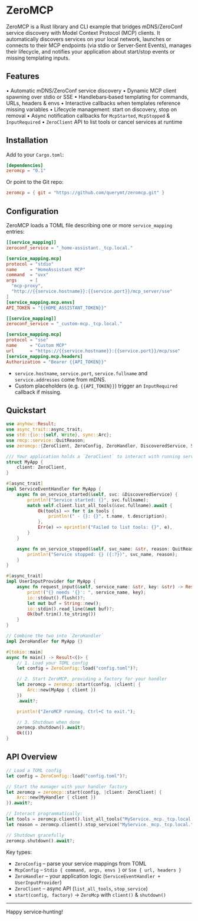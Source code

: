 # ZeroMCP

ZeroMCP is a Rust library and CLI example that bridges mDNS/ZeroConf service discovery with Model Context Protocol (MCP) clients.
It automatically discovers services on your local network, launches or connects to their MCP endpoints (via stdio or Server‐Sent Events), manages their lifecycle,
and notifies your application about start/stop events or missing templating inputs.

## Features

• Automatic mDNS/ZeroConf service discovery
• Dynamic MCP client spawning over stdio or SSE
• Handlebars‐based templating for commands, URLs, headers & envs
• Interactive callbacks when templates reference missing variables
• Lifecycle management: start on discovery, stop on removal
• Async notification callbacks for `McpStarted`, `McpStopped` & `InputRequired`
• `ZeroClient` API to list tools or cancel services at runtime

## Installation

Add to your `Cargo.toml`:

```toml
[dependencies]
zeromcp = "0.1"
```

Or point to the Git repo:

```toml
zeromcp = { git = "https://github.com/querymt/zeromcp.git" }
```

## Configuration

ZeroMCP loads a TOML file describing one or more `service_mapping` entries:

```toml
[[service_mapping]]
zeroconf_service = "_home-assistant._tcp.local."

[service_mapping.mcp]
protocol = "stdio"
name     = "HomeAssistant MCP"
command  = "uvx"
args     = [
  "mcp-proxy",
  "http://{{service.hostname}}:{{service.port}}/mcp_server/sse"
]
[service_mapping.mcp.envs]
API_TOKEN = "{{HOME_ASSISTANT_TOKEN}}"

[[service_mapping]]
zeroconf_service = "_custom-mcp._tcp.local."

[service_mapping.mcp]
protocol = "sse"
name     = "Custom MCP"
url      = "https://{{service.hostname}}:{{service.port}}/mcp/sse"
[service_mapping.mcp.headers]
Authorization = "Bearer {{API_TOKEN}}"
```

- `service.hostname`, `service.port`, `service.fullname` and `service.addresses` come from mDNS.
- Custom placeholders (e.g. `{{API_TOKEN}}`) trigger an `InputRequired` callback if missing.

## Quickstart

```rust
use anyhow::Result;
use async_trait::async_trait;
use std::{io::{self, Write}, sync::Arc};
use rmcp::service::QuitReason;
use zeromcp::{ZeroClient, ZeroConfig, ZeroHandler, DiscoveredService, ServiceEventHandler, UserInputProvider};

/// Your application holds a `ZeroClient` to interact with running services.
struct MyApp {
    client: ZeroClient,
}

#[async_trait]
impl ServiceEventHandler for MyApp {
    async fn on_service_started(&self, svc: &DiscoveredService) {
        println!("Service started: {}", svc.fullname);
        match self.client.list_all_tools(&svc.fullname).await {
            Ok(tools) => for t in tools {
                println!(" - {}: {}", t.name, t.description);
            },
            Err(e) => eprintln!("Failed to list tools: {}", e),
        }
    }

    async fn on_service_stopped(&self, svc_name: &str, reason: QuitReason) {
        println!("Service stopped: {} ({:?})", svc_name, reason);
    }
}

#[async_trait]
impl UserInputProvider for MyApp {
    async fn request_input(&self, service_name: &str, key: &str) -> Result<String> {
        print!("{} needs '{}': ", service_name, key);
        io::stdout().flush()?;
        let mut buf = String::new();
        io::stdin().read_line(&mut buf)?;
        Ok(buf.trim().to_string())
    }
}

// Combine the two into `ZeroHandler`
impl ZeroHandler for MyApp {}

#[tokio::main]
async fn main() -> Result<()> {
    // 1. Load your TOML config
    let config = ZeroConfig::load("config.toml")?;

    // 2. Start ZeroMCP, providing a factory for your handler
    let zeromcp = zeromcp::start(config, |client| {
        Arc::new(MyApp { client })
    })
    .await?;

    println!("ZeroMCP running. Ctrl+C to exit.");

    // 3. Shutdown when done
    zeromcp.shutdown().await?;
    Ok(())
}
```

## API Overview

```rust
// Load a TOML config
let config = ZeroConfig::load("config.toml")?;

// Start the manager with your handler factory
let zeromcp = zeromcp::start(config, |client: ZeroClient| {
    Arc::new(MyHandler { client })
}).await?;

// Interact programmatically:
let tools = zeromcp.client().list_all_tools("MyService._mcp._tcp.local.").await?;
let reason = zeromcp.client().stop_service("MyService._mcp._tcp.local.").await?;

// Shutdown gracefully
zeromcp.shutdown().await?;
```

Key types:
- `ZeroConfig` – parse your service mappings from TOML
- `McpConfig` – `Stdio { command, args, envs }` or `Sse { url, headers }`
- `ZeroHandler` – your application logic (`ServiceEventHandler + UserInputProvider`)
- `ZeroClient` – async API (`list_all_tools`, `stop_service`)
- `start(config, factory)` → `ZeroMcp` with `client()` & `shutdown()`

---

Happy service‐hunting!
